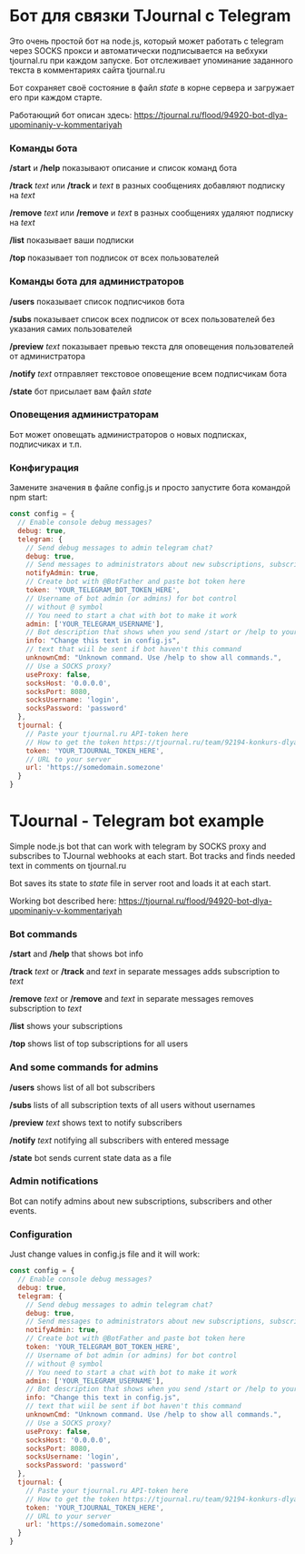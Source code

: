 # Бот для связки TJournal с Telegram

Это очень простой бот на node.js, который может работать с telegram через SOCKS прокси и автоматически подписывается на вебхуки tjournal.ru при каждом запуске. Бот отслеживает упоминание заданного текста в комментариях сайта tjournal.ru

Бот сохраняет своё состояние в файл *state* в корне сервера и загружает его при каждом старте.

Работающий бот описан здесь: https://tjournal.ru/flood/94920-bot-dlya-upominaniy-v-kommentariyah

### Команды бота
**/start** и **/help** показывают описание и список команд бота

**/track** *text* или **/track** и *text* в разных сообщениях добавляют подписку на *text*

**/remove** *text* или **/remove** и *text* в разных сообщениях удаляют подписку на *text*

**/list** показывает ваши подписки

**/top** показывает топ подписок от всех пользователей

### Команды бота для администраторов
**/users** показывает список подписчиков бота

**/subs** показывает список всех подписок от всех пользователей без указания самих пользователей

**/preview** *text* показывает превью текста для оповещения пользователей от администратора

**/notify** *text* отправляет текстовое оповещение всем подписчикам бота

**/state** бот присылает вам файл *state*

### Оповещения администраторам
Бот может оповещать администраторов о новых подписках, подписчиках и т.п.

### Конфигурация
Замените значения в файле config.js и просто запустите бота командой npm start:

```javascript
const config = {
  // Enable console debug messages?
  debug: true,
  telegram: {
    // Send debug messages to admin telegram chat?
    debug: true,
    // Send messages to administrators about new subscriptions, subscribers etc
    notifyAdmin: true,
    // Create bot with @BotFather and paste bot token here
    token: 'YOUR_TELEGRAM_BOT_TOKEN_HERE',
    // Username of bot admin (or admins) for bot control
    // without @ symbol
    // You need to start a chat with bot to make it work
    admin: ['YOUR_TELEGRAM_USERNAME'],
    // Bot description that shows when you send /start or /help to your bot
    info: "Change this text in config.js",
    // text that wiil be sent if bot haven't this command
    unknownCmd: "Unknown command. Use /help to show all commands.",
    // Use a SOCKS proxy?
    useProxy: false,
    socksHost: '0.0.0.0',
    socksPort: 8080,
    socksUsername: 'login',
    socksPassword: 'password'
  },
  tjournal: {
    // Paste your tjournal.ru API-token here
    // How to get the token https://tjournal.ru/team/92194-konkurs-dlya-razrabotchikov-ot-tj-i-geekbrains
    token: 'YOUR_TJOURNAL_TOKEN_HERE',
    // URL to your server
    url: 'https://somedomain.somezone'
  }
}
```

# TJournal - Telegram bot example

Simple node.js bot that can work with telegram by SOCKS proxy and subscribes to TJournal webhooks at each start. Bot tracks and finds needed text in comments on tjournal.ru

Bot saves its state to *state* file in server root and loads it at each start.

Working bot described here: https://tjournal.ru/flood/94920-bot-dlya-upominaniy-v-kommentariyah

### Bot commands
**/start** and **/help** that shows bot info

**/track** *text* or **/track** and *text* in separate messages adds subscription to *text*

**/remove** *text* or **/remove** and *text* in separate messages removes subscription to *text*

**/list** shows your subscriptions

**/top** shows list of top subscriptions for all users

### And some commands for admins
**/users** shows list of all bot subscribers

**/subs** lists of all subscription texts of all users without usernames

**/preview** *text* shows text to notify subscribers

**/notify** *text* notifying all subscribers with entered message

**/state** bot sends current state data as a file

### Admin notifications
Bot can notify admins about new subscriptions, subscribers and other events.

### Configuration
Just change values in config.js file and it will work:
```javascript
const config = {
  // Enable console debug messages?
  debug: true,
  telegram: {
    // Send debug messages to admin telegram chat?
    debug: true,
    // Send messages to administrators about new subscriptions, subscribers etc
    notifyAdmin: true,
    // Create bot with @BotFather and paste bot token here
    token: 'YOUR_TELEGRAM_BOT_TOKEN_HERE',
    // Username of bot admin (or admins) for bot control
    // without @ symbol
    // You need to start a chat with bot to make it work
    admin: ['YOUR_TELEGRAM_USERNAME'],
    // Bot description that shows when you send /start or /help to your bot
    info: "Change this text in config.js",
    // text that wiil be sent if bot haven't this command
    unknownCmd: "Unknown command. Use /help to show all commands.",
    // Use a SOCKS proxy?
    useProxy: false,
    socksHost: '0.0.0.0',
    socksPort: 8080,
    socksUsername: 'login',
    socksPassword: 'password'
  },
  tjournal: {
    // Paste your tjournal.ru API-token here
    // How to get the token https://tjournal.ru/team/92194-konkurs-dlya-razrabotchikov-ot-tj-i-geekbrains
    token: 'YOUR_TJOURNAL_TOKEN_HERE',
    // URL to your server
    url: 'https://somedomain.somezone'
  }
}
```
